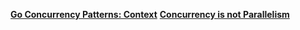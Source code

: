 
**[Go Concurrency Patterns: Context](https://blog.golang.org/context)**
**[Concurrency is not Parallelism](https://talks.golang.org/2012/waza.slide#1)**
